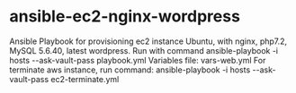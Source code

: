# ansible-ec2-nginx-wordpress
Ansible Playbook for provisioning ec2 instance Ubuntu, with nginx, php7.2, MySQL 5.6.40, latest wordpress.
Run with command
ansible-playbook -i hosts --ask-vault-pass playbook.yml
Variables file: vars-web.yml
For terminate aws instance, run command:
ansible-playbook -i hosts --ask-vault-pass ec2-terminate.yml

